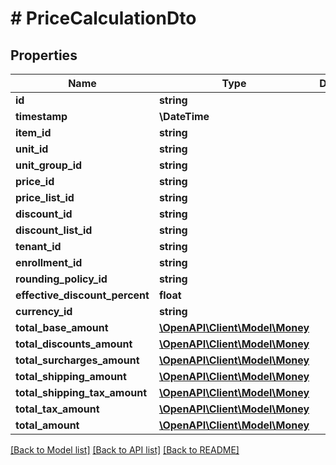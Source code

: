 # # PriceCalculationDto

## Properties

Name | Type | Description | Notes
------------ | ------------- | ------------- | -------------
**id** | **string** |  | [optional]
**timestamp** | **\DateTime** |  | [optional]
**item_id** | **string** |  | [optional]
**unit_id** | **string** |  | [optional]
**unit_group_id** | **string** |  | [optional]
**price_id** | **string** |  | [optional]
**price_list_id** | **string** |  | [optional]
**discount_id** | **string** |  | [optional]
**discount_list_id** | **string** |  | [optional]
**tenant_id** | **string** |  | [optional]
**enrollment_id** | **string** |  | [optional]
**rounding_policy_id** | **string** |  | [optional]
**effective_discount_percent** | **float** |  | [optional]
**currency_id** | **string** |  | [optional]
**total_base_amount** | [**\OpenAPI\Client\Model\Money**](Money.md) |  | [optional]
**total_discounts_amount** | [**\OpenAPI\Client\Model\Money**](Money.md) |  | [optional]
**total_surcharges_amount** | [**\OpenAPI\Client\Model\Money**](Money.md) |  | [optional]
**total_shipping_amount** | [**\OpenAPI\Client\Model\Money**](Money.md) |  | [optional]
**total_shipping_tax_amount** | [**\OpenAPI\Client\Model\Money**](Money.md) |  | [optional]
**total_tax_amount** | [**\OpenAPI\Client\Model\Money**](Money.md) |  | [optional]
**total_amount** | [**\OpenAPI\Client\Model\Money**](Money.md) |  | [optional]

[[Back to Model list]](../../README.md#models) [[Back to API list]](../../README.md#endpoints) [[Back to README]](../../README.md)
